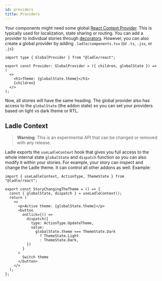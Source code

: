 ```yaml
---
id: providers
title: Providers
---
```


Your components might need some global [React Context Provider](https://reactjs.org/docs/context.html#contextprovider). This is typically used for localization, state sharing or routing. You can add a provider to individual stories through [decorators](./stories#decorators). However, you can also create a global provider by adding `.ladle/components.tsx` (or `.ts`, `.jsx`, or `.js`):

```tsx
import type { GlobalProvider } from "@ladle/react";

export const Provider: GlobalProvider = ({ children, globalState }) => (
  <>
    <h1>Theme: {globalState.theme}</h1>
    {children}
  </>
);
```

Now, all stories will have the same heading. The global provider also has access to the `globalState` (the addon state) so you can set your providers based on light vs dark theme or RTL.

## Ladle Context

> **Warning**: This is an experimental API that can be changed or removed with any release.

Ladle exports the `useLadleContext` hook that gives you full access to the whole internal state `globalState` and `dispatch` function so you can also modify it within your stories. For example, your story can inspect and change the Ladle theme. It can control all other addons as well. Example:

```tsx
import { useLadleContext, ActionType, ThemeState } from "@ladle/react";

export const StoryChangingTheTheme = () => {
  const { globalState, dispatch } = useLadleContext();
  return (
    <>
      <p>Active theme: {globalState.theme}</p>
      <button
        onClick={() =>
          dispatch({
            type: ActionType.UpdateTheme,
            value:
              globalState.theme === ThemeState.Dark
                ? ThemeState.Light
                : ThemeState.Dark,
          })
        }
      >
        Switch theme
      </button>
    </>
  );
};
```
